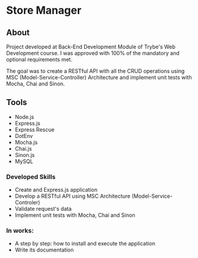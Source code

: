 # Store Manager 

## About 
Project developed at Back-End Development Module of Trybe's Web Development course. I was approved with 100% of the mandatory and optional requirements met.

The goal was to create a RESTful API with all the CRUD operations using MSC (Model-Service-Controller) Architecture and implement unit tests with Mocha, Chai and Sinon. 

## Tools
- Node.js
- Express.js
- Express Rescue
- DotEnv
- Mocha.js
- Chai.js
- Sinon.js
- MySQL

### Developed Skills
- Create and Express.js application
- Develop a RESTful API using MSC Architecture (Model-Service-Controler)
- Validate request's data
- Implement unit tests with Mocha, Chai and Sinon

### In works: 
- A step by step: how to install and execute the application
- Write its documentation
